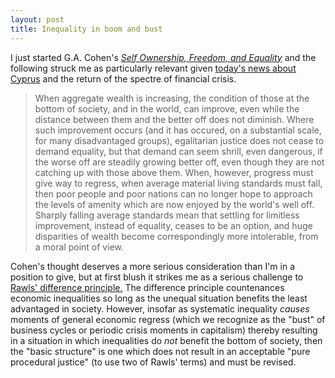 ```yaml
---
layout: post
title: Inequality in boom and bust
---
```


I just started G.A. Cohen's [_Self Ownership, Freedom, and Equality_](http://books.google.com/books?id=oeUQjOLNY-wC&printsec=frontcover&dq=self+ownership+freedom+equality&hl=en&sa=X&ei=36xHUd6pK9Kl4AOk0YGYBg&ved=0CDAQ6AEwAA#v=onepage&q&f=false) and the following struck me as particularly relevant given [today's news about Cyprus](http://www.nytimes.com/2013/03/19/business/global/19iht-cyprus19.html) and the return of the spectre of financial crisis. 

<blockquote>
	<p>When aggregate wealth is increasing, the condition of those at the bottom of society, and in the world, can improve, even while the distance between them and the better off does not diminish. Where such improvement occurs (and it has occured, on a substantial scale, for many disadvantaged groups), egalitarian justice does not cease to demand equality, but that demand can seem shrill, even dangerous, if the worse off are steadily growing better off, even though they are not catching up with those above them. When, however, progress must give way to regress, when average material living standards must fall, then poor people and poor nations can no longer hope to approach the levels of amenity which are now enjoyed by the world's well off. Sharply falling average standards mean that settling for limitless improvement, instead of equality, ceases to be an option, and huge disparities of wealth become correspondingly more intolerable, from a moral point of view.</p>
</blockquote>

Cohen's thought deserves a more serious consideration than I'm in a position to give, but at first blush it strikes me as a serious challenge to [Rawls' difference principle.](http://plato.stanford.edu/entries/justice-distributive/#Difference) The difference principle countenances economic inequalities so long as the unequal situation benefits the least advantaged in society. However, insofar as systematic inequality _causes_ moments of general economic regress (which we recognize as the "bust" of business cycles or periodic crisis moments in capitalism) thereby resulting in a situation in which inequalities do _not_ benefit the bottom of society, then the "basic structure" is one which does not result in an acceptable "pure procedural justice" (to use two of Rawls' terms) and must be revised.
